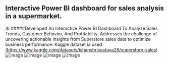 ## Interactive Power BI dashboard for sales analysis in a supermarket.
/b
#####Developed An Interactive Power BI Dashboard To Analyze Sales Trends, Customer Behavior, And Profitability. Addresses the challenge of uncovering actionable insights from Superstore sales data to optimize business performance.
Kaggle dataset ia used.(https://www.kaggle.com/datasets/ishanshrivastava28/superstore-sales).
![image](https://github.com/user-attachments/assets/4c9d6a99-04fd-4365-97be-9b3db45c8ed1)
![image](https://github.com/user-attachments/assets/ecf74ee1-ba25-4c5e-b3cc-5fc218eddf2f)
![image](https://github.com/user-attachments/assets/6cc36f31-51b9-46a9-8c7d-79e3dd7278fc)
![image](https://github.com/user-attachments/assets/d1a4e607-9cf4-4836-a00a-730b840a7ada)









